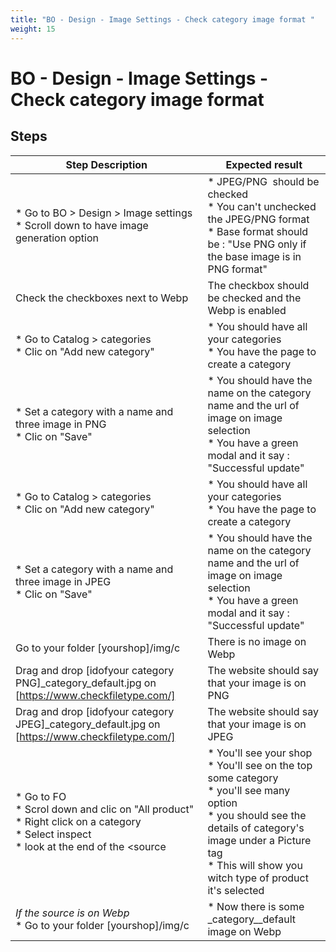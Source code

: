 ```yaml
---
title: "BO - Design - Image Settings - Check category image format "
weight: 15
---
```


# BO - Design - Image Settings - Check category image format 
## Steps
| Step Description | Expected result |
| ----- | ----- |
| * Go to BO > Design > Image settings<br> * Scroll down to have image generation option | * JPEG/PNG  should be checked <br> * You can't unchecked the JPEG/PNG format<br> * Base format should be : "Use PNG only if the base image is in PNG format" |
| Check the checkboxes next to Webp | The checkbox should be checked and the Webp is enabled |
| * Go to Catalog > categories <br> * Clic on "Add new category" | * You should have all your categories <br> * You have the page to create a category |
| * Set a category with a name and three image in PNG <br> * Clic on "Save" | * You should have the name on the category name and the url of image on image selection <br> * You have a green modal and it say : "Successful update" |
| * Go to Catalog > categories <br> * Clic on "Add new category" | * You should have all your categories <br> * You have the page to create a category |
| * Set a category with a name and three image in JPEG <br> * Clic on "Save" | * You should have the name on the category name and the url of image on image selection <br> * You have a green modal and it say : "Successful update" |
| Go to your folder [yourshop]/img/c | There is no image on Webp |
| Drag and drop [idofyour category PNG]_category_default.jpg on [https://www.checkfiletype.com/] | The website should say that your image is on PNG |
| Drag and drop [idofyour category JPEG]_category_default.jpg on [https://www.checkfiletype.com/] | The website should say that your image is on JPEG |
| * Go to FO <br> * Scrol down and clic on "All product"<br> * Right click on a category <br> * Select inspect<br> * look at the end of the <source | * You'll see your shop<br> * You'll see on the top some category<br> * you'll see many option <br> * you should see the details of category's image under a Picture tag<br> * This will show you witch type of product it's selected |
| *If the source is on Webp* <br> * Go to your folder [yourshop]/img/c | * Now there is some _category__default image on Webp |
